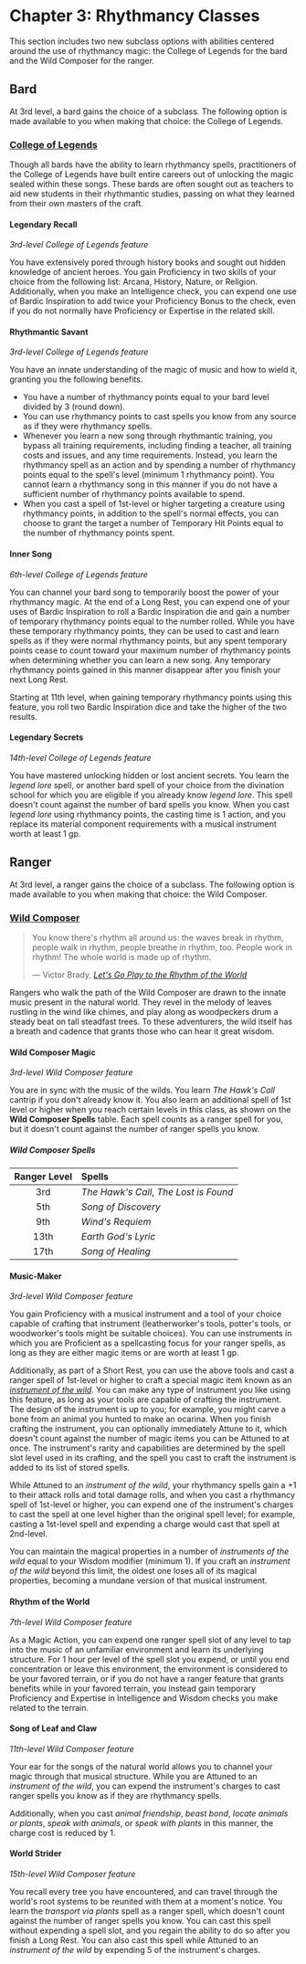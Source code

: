 # Chapter 3: Rhythmancy Classes

This section includes two new subclass options with abilities centered around the use of rhythmancy magic: the College of Legends for the bard and the Wild Composer for the ranger.

## Bard

At 3rd level, a bard gains the choice of a subclass. The following option is made available to you when making that choice: the College of Legends.

### [College of Legends](https://github.com/mpanighetti/dnd5e-classes/blob/main/bard/college-of-legends.md)

Though all bards have the ability to learn rhythmancy spells, practitioners of the College of Legends have built entire careers out of unlocking the magic sealed within these songs. These bards are often sought out as teachers to aid new students in their rhythmantic studies, passing on what they learned from their own masters of the craft.

#### Legendary Recall

_3rd-level College of Legends feature_

You have extensively pored through history books and sought out hidden knowledge of ancient heroes. You gain Proficiency in two skills of your choice from the following list: Arcana, History, Nature, or Religion. Additionally, when you make an Intelligence check, you can expend one use of Bardic Inspiration to add twice your Proficiency Bonus to the check, even if you do not normally have Proficiency or Expertise in the related skill.

#### Rhythmantic Savant

_3rd-level College of Legends feature_

You have an innate understanding of the magic of music and how to wield it, granting you the following benefits.

- You have a number of rhythmancy points equal to your bard level divided by 3 (round down).
- You can use rhythmancy points to cast spells you know from any source as if they were rhythmancy spells.
- Whenever you learn a new song through rhythmantic training, you bypass all training requirements, including finding a teacher, all training costs and issues, and any time requirements. Instead, you learn the rhythmancy spell as an action and by spending a number of rhythmancy points equal to the spell's level (minimum 1 rhythmancy point). You cannot learn a rhythmancy song in this manner if you do not have a sufficient number of rhythmancy points available to spend.
- When you cast a spell of 1st-level or higher targeting a creature using rhythmancy points, in addition to the spell's normal effects, you can choose to grant the target a number of Temporary Hit Points equal to the number of rhythmancy points spent.

#### Inner Song

_6th-level College of Legends feature_

You can channel your bard song to temporarily boost the power of your rhythmancy magic. At the end of a Long Rest, you can expend one of your uses of Bardic Inspiration to roll a Bardic Inspiration die and gain a number of temporary rhythmancy points equal to the number rolled. While you have these temporary rhythmancy points, they can be used to cast and learn spells as if they were normal rhythmancy points, but any spent temporary points cease to count toward your maximum number of rhythmancy points when determining whether you can learn a new song. Any temporary rhythmancy points gained in this manner disappear after you finish your next Long Rest.

Starting at 11th level, when gaining temporary rhythmancy points using this feature, you roll two Bardic Inspiration dice and take the higher of the two results.

#### Legendary Secrets

_14th-level College of Legends feature_

You have mastered unlocking hidden or lost ancient secrets. You learn the _legend lore_ spell, or another bard spell of your choice from the divination school for which you are eligible if you already know _legend lore_. This spell doesn't count against the number of bard spells you know. When you cast _legend lore_ using rhythmancy points, the casting time is 1 action, and you replace its material component requirements with a musical instrument worth at least 1 gp.

## Ranger

At 3rd level, a ranger gains the choice of a subclass. The following option is made available to you when making that choice: the Wild Composer.

### [Wild Composer](https://github.com/mpanighetti/dnd5e-classes/blob/main/ranger/wild-composer.md)

> You know there's rhythm all around us: the waves break in rhythm, people walk in rhythm, people breathe in rhythm, too. People work in rhythm! The whole world is made up of rhythm.
>
> — Victor Brady, _[Let's Go Play to the Rhythm of the World](https://youtu.be/g1zNAbrU1zM)_

Rangers who walk the path of the Wild Composer are drawn to the innate music present in the natural world. They revel in the melody of leaves rustling in the wind like chimes, and play along as woodpeckers drum a steady beat on tall steadfast trees. To these adventurers, the wild itself has a breath and cadence that grants those who can hear it great wisdom.

#### Wild Composer Magic

_3rd-level Wild Composer feature_

You are in sync with the music of the wilds. You learn _The Hawk's Call_ cantrip if you don't already know it. You also learn an additional spell of 1st level or higher when you reach certain levels in this class, as shown on the **Wild Composer Spells** table. Each spell counts as a ranger spell for you, but it doesn't count against the number of ranger spells you know.

##### Wild Composer Spells
| Ranger Level | Spells |
|:-:|:-|
| 3rd  | _The Hawk's Call_, _The Lost is Found_ |
| 5th  | _Song of Discovery_ |
| 9th  | _Wind's Requiem_ |
| 13th | _Earth God's Lyric_ |
| 17th | _Song of Healing_ |

#### Music-Maker

_3rd-level Wild Composer feature_

You gain Proficiency with a musical instrument and a tool of your choice capable of crafting that instrument (leatherworker's tools, potter's tools, or woodworker's tools might be suitable choices). You can use instruments in which you are Proficient as a spellcasting focus for your ranger spells, as long as they are either magic items or are worth at least 1 gp.

Additionally, as part of a Short Rest, you can use the above tools and cast a ranger spell of 1st-level or higher to craft a special magic item known as an _[instrument of the wild](#instrument-of-the-wild)_. You can make any type of instrument you like using this feature, as long as your tools are capable of crafting the instrument. The design of the instrument is up to you; for example, you might carve a bone from an animal you hunted to make an ocarina. When you finish crafting the instrument, you can optionally immediately Attune to it, which doesn't count against the number of magic items you can be Attuned to at once. The instrument's rarity and capabilities are determined by the spell slot level used in its crafting, and the spell you cast to craft the instrument is added to its list of stored spells.

While Attuned to an _instrument of the wild_, your rhythmancy spells gain a +1 to their attack rolls and total damage rolls, and when you cast a rhythmancy spell of 1st-level or higher, you can expend one of the instrument's charges to cast the spell at one level higher than the original spell level; for example, casting a 1st-level spell and expending a charge would cast that spell at 2nd-level.

You can maintain the magical properties in a number of _instruments of the wild_ equal to your Wisdom modifier (minimum 1). If you craft an _instrument of the wild_ beyond this limit, the oldest one loses all of its magical properties, becoming a mundane version of that musical instrument.

#### Rhythm of the World

_7th-level Wild Composer feature_

As a Magic Action, you can expend one ranger spell slot of any level to tap into the music of an unfamiliar environment and learn its underlying structure. For 1 hour per level of the spell slot you expend, or until you end concentration or leave this environment, the environment is considered to be your favored terrain, or if you do not have a ranger feature that grants benefits while in your favored terrain, you instead gain temporary Proficiency and Expertise in Intelligence and Wisdom checks you make related to the terrain.

#### Song of Leaf and Claw

_11th-level Wild Composer feature_

Your ear for the songs of the natural world allows you to channel your magic through that musical structure. While you are Attuned to an _instrument of the wild_, you can expend the instrument's charges to cast ranger spells you know as if they are rhythmancy spells.

Additionally, when you cast _animal friendship_, _beast bond_, _locate animals or plants_, _speak with animals_, or _speak with plants_ in this manner, the charge cost is reduced by 1.

#### World Strider

_15th-level Wild Composer feature_

You recall every tree you have encountered, and can travel through the world's root systems to be reunited with them at a moment's notice. You learn the _transport via plants_ spell as a ranger spell, which doesn't count against the number of ranger spells you know. You can cast this spell without expending a spell slot, and you regain the ability to do so after you finish a Long Rest. You can also cast this spell while Attuned to an _instrument of the wild_ by expending 5 of the instrument's charges.
